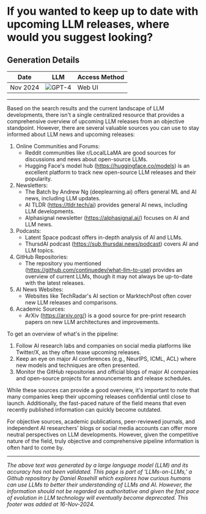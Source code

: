 # If you wanted to keep up to date with upcoming LLM releases, where would you suggest looking?

## Generation Details

| Date       | LLM        | Access Method |
|------------|------------|---------------|
| Nov 2024 | ![GPT-4](https://img.shields.io/badge/GPT--4-412991?style=for-the-badge&logo=openai&logoColor=white) |  Web UI |

---

Based on the search results and the current landscape of LLM developments, there isn't a single centralized resource that provides a comprehensive overview of upcoming LLM releases from an objective standpoint. However, there are several valuable sources you can use to stay informed about LLM news and upcoming releases:

1. Online Communities and Forums:
   - Reddit communities like r/LocalLLaMA are good sources for discussions and news about open-source LLMs.
   - Hugging Face's model hub (https://huggingface.co/models) is an excellent platform to track new open-source LLM releases and their popularity.
2. Newsletters:
   - The Batch by Andrew Ng (deeplearning.ai) offers general ML and AI news, including LLM updates.
   - AI TLDR (https://tldr.tech/ai) provides general AI news, including LLM developments.
   - Alphasignal newsletter (https://alphasignal.ai/) focuses on AI and LLM news.
3. Podcasts:
   - Latent Space podcast offers in-depth analysis of AI and LLMs.
   - ThursdAI podcast (https://sub.thursdai.news/podcast) covers AI and LLM topics.
4. GitHub Repositories:
   - The repository you mentioned (https://github.com/continuedev/what-llm-to-use) provides an overview of current LLMs, though it may not always be up-to-date with the latest releases.
5. AI News Websites:
   - Websites like TechRadar's AI section or MarktechPost often cover new LLM releases and comparisons.
6. Academic Sources:
   - ArXiv (https://arxiv.org/) is a good source for pre-print research papers on new LLM architectures and improvements.

To get an overview of what's in the pipeline:

1. Follow AI research labs and companies on social media platforms like Twitter/X, as they often tease upcoming releases.
2. Keep an eye on major AI conferences (e.g., NeurIPS, ICML, ACL) where new models and techniques are often presented.
3. Monitor the GitHub repositories and official blogs of major AI companies and open-source projects for announcements and release schedules.

While these sources can provide a good overview, it's important to note that many companies keep their upcoming releases confidential until close to launch. Additionally, the fast-paced nature of the field means that even recently published information can quickly become outdated.

For objective sources, academic publications, peer-reviewed journals, and independent AI researchers' blogs or social media accounts can offer more neutral perspectives on LLM developments. However, given the competitive nature of the field, truly objective and comprehensive pipeline information is often hard to come by.


---
*The above text was generated by a large language model (LLM) and its accuracy has not been validated. This page is part of 'LLMs-on-LLMs,' a Github repository by Daniel Rosehill which explores how curious humans can use LLMs to better their understanding of LLMs and AI. However, the information should not be regarded as authoritative and given the fast pace of evolution in LLM technology will eventually become deprecated.  This footer was added at 16-Nov-2024.*


